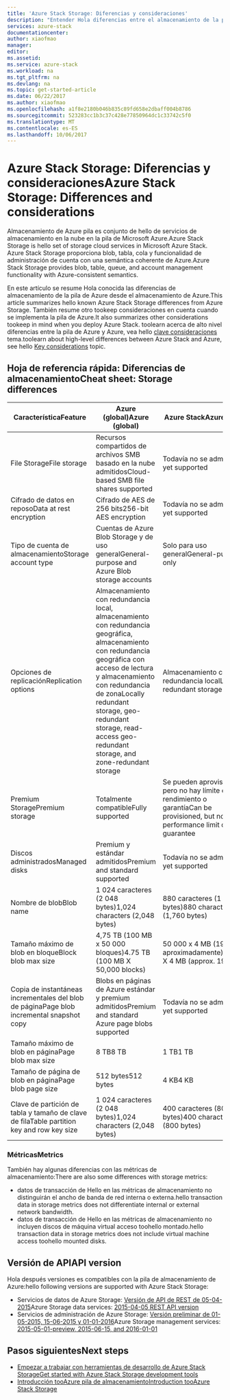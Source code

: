 ```yaml
---
title: 'Azure Stack Storage: Diferencias y consideraciones'
description: "Entender Hola diferencias entre el almacenamiento de la pila de Azure y almacenamiento de Azure, junto con las consideraciones de implementación de pila de Azure."
services: azure-stack
documentationcenter: 
author: xiaofmao
manager: 
editor: 
ms.assetid: 
ms.service: azure-stack
ms.workload: na
ms.tgt_pltfrm: na
ms.devlang: na
ms.topic: get-started-article
ms.date: 06/22/2017
ms.author: xiaofmao
ms.openlocfilehash: a1f8e2180b046b835c89fd658e2dbaff004b8786
ms.sourcegitcommit: 523283cc1b3c37c428e77850964dc1c33742c5f0
ms.translationtype: MT
ms.contentlocale: es-ES
ms.lasthandoff: 10/06/2017
---
```

# <a name="azure-stack-storage-differences-and-considerations"></a><span data-ttu-id="8940c-103">Azure Stack Storage: Diferencias y consideraciones</span><span class="sxs-lookup"><span data-stu-id="8940c-103">Azure Stack Storage: Differences and considerations</span></span>
<span data-ttu-id="8940c-104">Almacenamiento de Azure pila es conjunto de hello de servicios de almacenamiento en la nube en la pila de Microsoft Azure.</span><span class="sxs-lookup"><span data-stu-id="8940c-104">Azure Stack Storage is hello set of storage cloud services in Microsoft Azure Stack.</span></span> <span data-ttu-id="8940c-105">Azure Stack Storage proporciona blob, tabla, cola y funcionalidad de administración de cuenta con una semántica coherente de Azure.</span><span class="sxs-lookup"><span data-stu-id="8940c-105">Azure Stack Storage provides blob, table, queue, and account management functionality with Azure-consistent semantics.</span></span>

<span data-ttu-id="8940c-106">En este artículo se resume Hola conocida las diferencias de almacenamiento de la pila de Azure desde el almacenamiento de Azure.</span><span class="sxs-lookup"><span data-stu-id="8940c-106">This article summarizes hello known Azure Stack Storage differences from Azure Storage.</span></span> <span data-ttu-id="8940c-107">También resume otro tookeep consideraciones en cuenta cuando se implementa la pila de Azure.</span><span class="sxs-lookup"><span data-stu-id="8940c-107">It also summarizes other considerations tookeep in mind when you deploy Azure Stack.</span></span> <span data-ttu-id="8940c-108">toolearn acerca de alto nivel diferencias entre la pila de Azure y Azure, vea hello [clave consideraciones](azure-stack-considerations.md) tema.</span><span class="sxs-lookup"><span data-stu-id="8940c-108">toolearn about high-level differences between Azure Stack and Azure, see hello [Key considerations](azure-stack-considerations.md) topic.</span></span>

## <a name="cheat-sheet-storage-differences"></a><span data-ttu-id="8940c-109">Hoja de referencia rápida: Diferencias de almacenamiento</span><span class="sxs-lookup"><span data-stu-id="8940c-109">Cheat sheet: Storage differences</span></span>

| <span data-ttu-id="8940c-110">Característica</span><span class="sxs-lookup"><span data-stu-id="8940c-110">Feature</span></span> | <span data-ttu-id="8940c-111">Azure (global)</span><span class="sxs-lookup"><span data-stu-id="8940c-111">Azure (global)</span></span> | <span data-ttu-id="8940c-112">Azure Stack</span><span class="sxs-lookup"><span data-stu-id="8940c-112">Azure Stack</span></span> |
| --- | --- | --- |
|<span data-ttu-id="8940c-113">File Storage</span><span class="sxs-lookup"><span data-stu-id="8940c-113">File storage</span></span>|<span data-ttu-id="8940c-114">Recursos compartidos de archivos SMB basado en la nube admitidos</span><span class="sxs-lookup"><span data-stu-id="8940c-114">Cloud-based SMB file shares supported</span></span>|<span data-ttu-id="8940c-115">Todavía no se admite</span><span class="sxs-lookup"><span data-stu-id="8940c-115">Not yet supported</span></span>
|<span data-ttu-id="8940c-116">Cifrado de datos en reposo</span><span class="sxs-lookup"><span data-stu-id="8940c-116">Data at rest encryption</span></span>|<span data-ttu-id="8940c-117">Cifrado de AES de 256 bits</span><span class="sxs-lookup"><span data-stu-id="8940c-117">256-bit AES encryption</span></span>|<span data-ttu-id="8940c-118">Todavía no se admite</span><span class="sxs-lookup"><span data-stu-id="8940c-118">Not yet supported</span></span>
|<span data-ttu-id="8940c-119">Tipo de cuenta de almacenamiento</span><span class="sxs-lookup"><span data-stu-id="8940c-119">Storage account type</span></span>|<span data-ttu-id="8940c-120">Cuentas de Azure Blob Storage y de uso general</span><span class="sxs-lookup"><span data-stu-id="8940c-120">General-purpose and Azure Blob storage accounts</span></span>|<span data-ttu-id="8940c-121">Solo para uso general</span><span class="sxs-lookup"><span data-stu-id="8940c-121">General-purpose only</span></span>
|<span data-ttu-id="8940c-122">Opciones de replicación</span><span class="sxs-lookup"><span data-stu-id="8940c-122">Replication options</span></span>|<span data-ttu-id="8940c-123">Almacenamiento con redundancia local, almacenamiento con redundancia geográfica, almacenamiento con redundancia geográfica con acceso de lectura y almacenamiento con redundancia de zona</span><span class="sxs-lookup"><span data-stu-id="8940c-123">Locally redundant storage, geo-redundant storage, read-access geo-redundant storage, and zone-redundant storage</span></span>|<span data-ttu-id="8940c-124">Almacenamiento con redundancia local</span><span class="sxs-lookup"><span data-stu-id="8940c-124">Locally redundant storage</span></span>
|<span data-ttu-id="8940c-125">Premium Storage</span><span class="sxs-lookup"><span data-stu-id="8940c-125">Premium storage</span></span>|<span data-ttu-id="8940c-126">Totalmente compatible</span><span class="sxs-lookup"><span data-stu-id="8940c-126">Fully supported</span></span>|<span data-ttu-id="8940c-127">Se pueden aprovisionar, pero no hay límite de rendimiento o garantía</span><span class="sxs-lookup"><span data-stu-id="8940c-127">Can be provisioned, but no performance limit or guarantee</span></span>
|<span data-ttu-id="8940c-128">Discos administrados</span><span class="sxs-lookup"><span data-stu-id="8940c-128">Managed disks</span></span>|<span data-ttu-id="8940c-129">Premium y estándar admitidos</span><span class="sxs-lookup"><span data-stu-id="8940c-129">Premium and standard supported</span></span>|<span data-ttu-id="8940c-130">Todavía no se admite</span><span class="sxs-lookup"><span data-stu-id="8940c-130">Not yet supported</span></span>
|<span data-ttu-id="8940c-131">Nombre de blob</span><span class="sxs-lookup"><span data-stu-id="8940c-131">Blob name</span></span>|<span data-ttu-id="8940c-132">1 024 caracteres (2 048 bytes)</span><span class="sxs-lookup"><span data-stu-id="8940c-132">1,024 characters (2,048 bytes)</span></span>|<span data-ttu-id="8940c-133">880 caracteres (1 760 bytes)</span><span class="sxs-lookup"><span data-stu-id="8940c-133">880 characters (1,760 bytes)</span></span>
|<span data-ttu-id="8940c-134">Tamaño máximo de blob en bloque</span><span class="sxs-lookup"><span data-stu-id="8940c-134">Block blob max size</span></span>|<span data-ttu-id="8940c-135">4,75 TB (100 MB x 50 000 bloques)</span><span class="sxs-lookup"><span data-stu-id="8940c-135">4.75 TB (100 MB X 50,000 blocks)</span></span>|<span data-ttu-id="8940c-136">50 000 x 4 MB (195 GB aproximadamente)</span><span class="sxs-lookup"><span data-stu-id="8940c-136">50,000 X 4 MB (approx. 195 GB)</span></span>
|<span data-ttu-id="8940c-137">Copia de instantáneas incrementales del blob de página</span><span class="sxs-lookup"><span data-stu-id="8940c-137">Page blob incremental snapshot copy</span></span>|<span data-ttu-id="8940c-138">Blobs en páginas de Azure estándar y premium admitidos</span><span class="sxs-lookup"><span data-stu-id="8940c-138">Premium and standard Azure page blobs supported</span></span>|<span data-ttu-id="8940c-139">Todavía no se admite</span><span class="sxs-lookup"><span data-stu-id="8940c-139">Not yet supported</span></span>
|<span data-ttu-id="8940c-140">Tamaño máximo de blob en página</span><span class="sxs-lookup"><span data-stu-id="8940c-140">Page blob max size</span></span>|<span data-ttu-id="8940c-141">8 TB</span><span class="sxs-lookup"><span data-stu-id="8940c-141">8 TB</span></span>|<span data-ttu-id="8940c-142">1 TB</span><span class="sxs-lookup"><span data-stu-id="8940c-142">1 TB</span></span>
|<span data-ttu-id="8940c-143">Tamaño de página de blob en página</span><span class="sxs-lookup"><span data-stu-id="8940c-143">Page blob page size</span></span>|<span data-ttu-id="8940c-144">512 bytes</span><span class="sxs-lookup"><span data-stu-id="8940c-144">512 bytes</span></span>|<span data-ttu-id="8940c-145">4 KB</span><span class="sxs-lookup"><span data-stu-id="8940c-145">4 KB</span></span>
|<span data-ttu-id="8940c-146">Clave de partición de tabla y tamaño de clave de fila</span><span class="sxs-lookup"><span data-stu-id="8940c-146">Table partition key and row key size</span></span>|<span data-ttu-id="8940c-147">1 024 caracteres (2 048 bytes)</span><span class="sxs-lookup"><span data-stu-id="8940c-147">1,024 characters (2,048 bytes)</span></span>|<span data-ttu-id="8940c-148">400 caracteres (800 bytes)</span><span class="sxs-lookup"><span data-stu-id="8940c-148">400 characters (800 bytes)</span></span>

### <a name="metrics"></a><span data-ttu-id="8940c-149">Métricas</span><span class="sxs-lookup"><span data-stu-id="8940c-149">Metrics</span></span>
<span data-ttu-id="8940c-150">También hay algunas diferencias con las métricas de almacenamiento:</span><span class="sxs-lookup"><span data-stu-id="8940c-150">There are also some differences with storage metrics:</span></span>
* <span data-ttu-id="8940c-151">datos de transacción de Hello en las métricas de almacenamiento no distinguirán el ancho de banda de red interna o externa.</span><span class="sxs-lookup"><span data-stu-id="8940c-151">hello transaction data in storage metrics does not differentiate internal or external network bandwidth.</span></span>
* <span data-ttu-id="8940c-152">datos de transacción de Hello en las métricas de almacenamiento no incluyen discos de máquina virtual acceso toohello montado.</span><span class="sxs-lookup"><span data-stu-id="8940c-152">hello transaction data in storage metrics does not include virtual machine access toohello mounted disks.</span></span>

## <a name="api-version"></a><span data-ttu-id="8940c-153">Versión de API</span><span class="sxs-lookup"><span data-stu-id="8940c-153">API version</span></span>
<span data-ttu-id="8940c-154">Hola después versiones es compatibles con la pila de almacenamiento de Azure:</span><span class="sxs-lookup"><span data-stu-id="8940c-154">hello following versions are supported with Azure Stack Storage:</span></span>

* <span data-ttu-id="8940c-155">Servicios de datos de Azure Storage: [Versión de API de REST de 05-04-2015](https://docs.microsoft.com/en-us/rest/api/storageservices/Version-2015-04-05?redirectedfrom=MSDN)</span><span class="sxs-lookup"><span data-stu-id="8940c-155">Azure Storage data services: [2015-04-05 REST API version](https://docs.microsoft.com/en-us/rest/api/storageservices/Version-2015-04-05?redirectedfrom=MSDN)</span></span>
* <span data-ttu-id="8940c-156">Servicios de administración de Azure Storage: [ Versión preliminar de 01-05-2015, 15-06-2015 y 01-01-2016](https://docs.microsoft.com/en-us/rest/api/storagerp/?redirectedfrom=MSDN)</span><span class="sxs-lookup"><span data-stu-id="8940c-156">Azure Storage management services: [2015-05-01-preview, 2015-06-15, and 2016-01-01](https://docs.microsoft.com/en-us/rest/api/storagerp/?redirectedfrom=MSDN)</span></span> 

## <a name="next-steps"></a><span data-ttu-id="8940c-157">Pasos siguientes</span><span class="sxs-lookup"><span data-stu-id="8940c-157">Next steps</span></span>

* [<span data-ttu-id="8940c-158">Empezar a trabajar con herramientas de desarrollo de Azure Stack Storage</span><span class="sxs-lookup"><span data-stu-id="8940c-158">Get started with Azure Stack Storage development tools</span></span>](azure-stack-storage-dev.md)
* [<span data-ttu-id="8940c-159">Introducción tooAzure pila de almacenamiento</span><span class="sxs-lookup"><span data-stu-id="8940c-159">Introduction tooAzure Stack Storage</span></span>](azure-stack-storage-overview.md)

